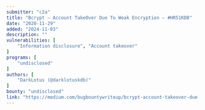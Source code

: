 ```yaml
---
submitter: "c2a"
title: "Bcrypt — Account TakeOver Due To Weak Encryption — #HR51KDB"
date: "2020-11-29"
added: "2024-11-03"
description: ""
vulnerabilities: [
    "Information disclosure", "Account takeover"
]
programs: [
    "undisclosed"
]
authors: [
    "DarkLotus (@darklotuskdb)"
]
bounty: "undisclosed"
link: "https://medium.com/bugbountywriteup/bcrypt-account-takeover-due-to-weak-encryption-hr51kdb-4418f6e65907"
---
```




